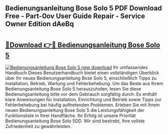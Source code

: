 ## Bedienungsanleitung Bose Solo 5 PDF Download Free - Part-0ov User Guide Repair - Service Owner Edition dAeBq

# <h2><a href="http://df5t0l3.blite.top/?on=Bedienungsanleitung+Bose+Solo+5">🔗Download 👉🔴 Bedienungsanleitung Bose Solo 5</a></h2>

[![Bedienungsanleitung Bose Solo 5 new download](https://i.imgur.com/lujVjoI.png)](http://df5t0l3.blite.top/?on=Bedienungsanleitung+Bose+Solo+5)
Ihr umfassendes Handbuch Dieses Benutzerhandbuch bietet einen vollständigen Überblick über Ihr neues Bedienungsanleitung Bose Solo 5, einschließlich Tipps zu Installation, Betrieb, Wartung und Fehlerbehebung. Um das Beste aus Ihrem Bedienungsanleitung Bose Solo 5 herauszuholen, lesen Sie diese Bedienungsanleitung bitte vor dem Gebrauch sorgfältig durch. Es enthält klare Anweisungen für Installation, Einrichtung und Betrieb sowie Tipps zur Fehlerbehebung bei häufig auftretenden Problemen. Erleben Sie mit Ihrem neuen Bedienungsanleitung Bose Solo 5 die Leistungsfähigkeit der Funktionsliste in Ihrer Handfläche. Ihr Erfolg ist unsere Priorität Bedienungsanleitung Bose Solo 5DD. Wir sind bestrebt, Ihre vollste Zufriedenheit zu gewährleisten.
